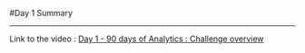 #Day 1 Summary

---

Link to the video : 
[Day 1 - 90 days of Analytics : Challenge overview](https://www.youtube.com/watch?v=IwhRkSfxMPM)